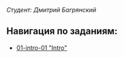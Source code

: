 *Студент: Дмитрий Багрянский*

## Навигация по заданиям:
* [01-intro-01 "Intro"](https://github.com/bdvme/devops/tree/main/01-intro-01)
